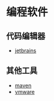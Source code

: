# 编程软件
## 代码编辑器
- [jetbrains](jetbrains/readme.md)
## 其他工具
- [maven](maven/readme.md)
- [vmware](vmware/readme.md)